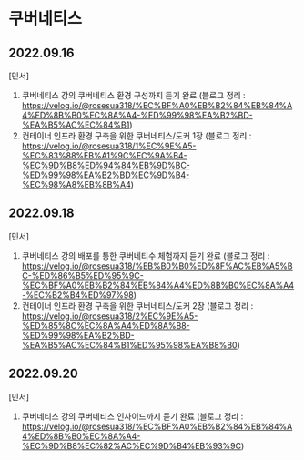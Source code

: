 # 쿠버네티스

## 2022.09.16
[민서] <br>
1. 쿠버네티스 강의 쿠버네티스 환경 구성까지 듣기 완료 (블로그 정리 : https://velog.io/@rosesua318/%EC%BF%A0%EB%B2%84%EB%84%A4%ED%8B%B0%EC%8A%A4-%ED%99%98%EA%B2%BD-%EA%B5%AC%EC%84%B1) <br>
2. 컨테이너 인프라 환경 구축을 위한 쿠버네티스/도커 1장 (블로그 정리 : https://velog.io/@rosesua318/1%EC%9E%A5-%EC%83%88%EB%A1%9C%EC%9A%B4-%EC%9D%B8%ED%94%84%EB%9D%BC-%ED%99%98%EA%B2%BD%EC%9D%B4-%EC%98%A8%EB%8B%A4) <br>

## 2022.09.18
[민서] <br>
1. 쿠버네티스 강의 배포를 통한 쿠버네티수 체험까지 듣기 완료 (블로그 정리 : https://velog.io/@rosesua318/%EB%B0%B0%ED%8F%AC%EB%A5%BC-%ED%86%B5%ED%95%9C-%EC%BF%A0%EB%B2%84%EB%84%A4%ED%8B%B0%EC%8A%A4-%EC%B2%B4%ED%97%98) <br>
2. 컨테이너 인프라 환경 구축을 위한 쿠버네티스/도커 2장 (블로그 정리 : https://velog.io/@rosesua318/2%EC%9E%A5-%ED%85%8C%EC%8A%A4%ED%8A%B8-%ED%99%98%EA%B2%BD-%EA%B5%AC%EC%84%B1%ED%95%98%EA%B8%B0) <br>

## 2022.09.20
[민서] <br>
1. 쿠버네티스 강의 쿠버네티스 인사이드까지 듣기 완료 (블로그 정리 : https://velog.io/@rosesua318/%EC%BF%A0%EB%B2%84%EB%84%A4%ED%8B%B0%EC%8A%A4-%EC%9D%B8%EC%82%AC%EC%9D%B4%EB%93%9C) <br>
